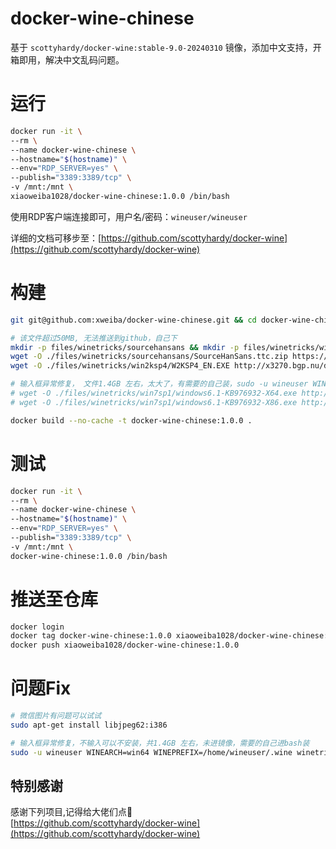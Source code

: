 # docker-wine-chinese
基于 `scottyhardy/docker-wine:stable-9.0-20240310` 镜像，添加中文支持，开箱即用，解决中文乱码问题。

# 运行

```bash
docker run -it \
--rm \
--name docker-wine-chinese \
--hostname="$(hostname)" \
--env="RDP_SERVER=yes" \
--publish="3389:3389/tcp" \
-v /mnt:/mnt \
xiaoweiba1028/docker-wine-chinese:1.0.0 /bin/bash
```

使用RDP客户端连接即可，用户名/密码：`wineuser/wineuser`

详细的文档可移步至：[https://github.com/scottyhardy/docker-wine](https://github.com/scottyhardy/docker-wine)

# 构建
```bash
git git@github.com:xweiba/docker-wine-chinese.git && cd docker-wine-chinese

# 该文件超过50MB, 无法推送到github，自己下
mkdir -p files/winetricks/sourcehansans && mkdir -p files/winetricks/win2ksp4
wget -O ./files/winetricks/sourcehansans/SourceHanSans.ttc.zip https://github.com/adobe-fonts/source-han-sans/releases/download/2.004R/SourceHanSans.ttc.zip
wget -O ./files/winetricks/win2ksp4/W2KSP4_EN.EXE http://x3270.bgp.nu/download/specials/W2KSP4_EN.EXE

# 输入框异常修复， 文件1.4GB 左右，太大了，有需要的自己装，sudo -u wineuser WINEARCH=win64 WINEPREFIX=/home/wineuser/.wine winetricks msftedit
# wget -O ./files/winetricks/win7sp1/windows6.1-KB976932-X64.exe http://download.windowsupdate.com/msdownload/update/software/svpk/2011/02/windows6.1-kb976932-x64_74865ef2562006e51d7f9333b4a8d45b7a749dab.exe
# wget -O ./files/winetricks/win7sp1/windows6.1-KB976932-X86.exe http://download.windowsupdate.com/msdownload/update/software/svpk/2011/02/windows6.1-kb976932-x86_c3516bc5c9e69fee6d9ac4f981f5b95977a8a2fa.exe

docker build --no-cache -t docker-wine-chinese:1.0.0 .
```

# 测试
```bash
docker run -it \
--rm \
--name docker-wine-chinese \
--hostname="$(hostname)" \
--env="RDP_SERVER=yes" \
--publish="3389:3389/tcp" \
-v /mnt:/mnt \
docker-wine-chinese:1.0.0 /bin/bash
```

# 推送至仓库
```bash
docker login
docker tag docker-wine-chinese:1.0.0 xiaoweiba1028/docker-wine-chinese:1.0.0
docker push xiaoweiba1028/docker-wine-chinese:1.0.0
```

# 问题Fix

```bash
# 微信图片有问题可以试试
sudo apt-get install libjpeg62:i386

# 输入框异常修复，不输入可以不安装，共1.4GB 左右，未进镜像，需要的自己进bash装
sudo -u wineuser WINEARCH=win64 WINEPREFIX=/home/wineuser/.wine winetricks msftedit

```

## 特别感谢
感谢下列项目,记得给大佬们点🌟  
[https://github.com/scottyhardy/docker-wine](https://github.com/scottyhardy/docker-wine)
